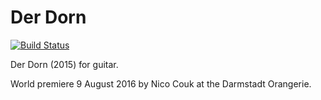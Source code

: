 Der Dorn
========

[![Build Status](https://travis-ci.org/trevorbaca/dorn.svg?branch=master)](https://travis-ci.org/trevorbaca/dorn)

Der Dorn (2015) for guitar.

World premiere 9 August 2016 by Nico Couk at the Darmstadt Orangerie.